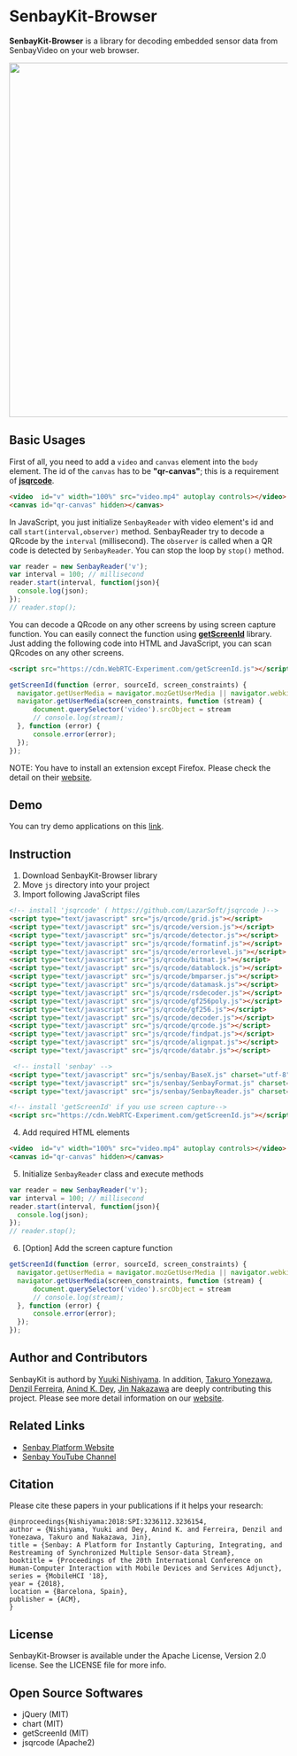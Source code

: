 # SenbayKit-Browser
**SenbayKit-Browser** is a library for decoding embedded sensor data from SenbayVideo on your web browser.


<p align="center">
  <img src="video/demo.gif", width="640">
</p>

## Basic Usages
First of all, you need to add a `video` and `canvas` element into the `body` element.
The id of the `canvas` has to be **"qr-canvas"**; this is a requirement of **[jsqrcode](https://github.com/LazarSoft/jsqrcode)**.

```html
<video  id="v" width="100%" src="video.mp4" autoplay controls></video>
<canvas id="qr-canvas" hidden></canvas>
```

In JavaScript, you just initialize `SenbayReader` with video element's id and call `start(interval,observer)` method. SenbayReader try to decode a QRcode by the `interval` (millisecond). The `observer` is called when a QR code is detected by `SenbayReader`. 
You can stop the loop by `stop()` method.

```JavaScript
var reader = new SenbayReader('v');
var interval = 100; // millisecond
reader.start(interval, function(json){
  console.log(json);
});
// reader.stop();
```

You can decode a QRcode on any other screens by using screen capture function. You can easily connect the function using **[getScreenId](https://github.com/muaz-khan/getScreenId)** library.
Just adding the following code into HTML and JavaScript, you can scan QRcodes on any other screens.

```html
<script src="https://cdn.WebRTC-Experiment.com/getScreenId.js"></script>
```

```JavaScript
getScreenId(function (error, sourceId, screen_constraints) {
  navigator.getUserMedia = navigator.mozGetUserMedia || navigator.webkitGetUserMedia;
  navigator.getUserMedia(screen_constraints, function (stream) {
      document.querySelector('video').srcObject = stream
      // console.log(stream);
  }, function (error) {
      console.error(error);
  });
});
```
NOTE: You have to install an extension except Firefox. Please check the detail on their [website](https://github.com/muaz-khan/getScreenId).

## Demo
You can try demo applications on this [link](https://www.ht.sfc.keio.ac.jp/~tetujin/SenbayKit-Browser/).

## Instruction
1. Download SenbayKit-Browser library
2. Move `js` directory into your project
3. Import following JavaScript files
```html
<!-- install 'jsqrcode' ( https://github.com/LazarSoft/jsqrcode )-->
<script type="text/javascript" src="js/qrcode/grid.js"></script>
<script type="text/javascript" src="js/qrcode/version.js"></script>
<script type="text/javascript" src="js/qrcode/detector.js"></script>
<script type="text/javascript" src="js/qrcode/formatinf.js"></script>
<script type="text/javascript" src="js/qrcode/errorlevel.js"></script>
<script type="text/javascript" src="js/qrcode/bitmat.js"></script>
<script type="text/javascript" src="js/qrcode/datablock.js"></script>
<script type="text/javascript" src="js/qrcode/bmparser.js"></script>
<script type="text/javascript" src="js/qrcode/datamask.js"></script>
<script type="text/javascript" src="js/qrcode/rsdecoder.js"></script>
<script type="text/javascript" src="js/qrcode/gf256poly.js"></script>
<script type="text/javascript" src="js/qrcode/gf256.js"></script>
<script type="text/javascript" src="js/qrcode/decoder.js"></script>
<script type="text/javascript" src="js/qrcode/qrcode.js"></script>
<script type="text/javascript" src="js/qrcode/findpat.js"></script>
<script type="text/javascript" src="js/qrcode/alignpat.js"></script>
<script type="text/javascript" src="js/qrcode/databr.js"></script>

 <!-- install 'senbay' -->
<script type="text/javascript" src="js/senbay/BaseX.js" charset="utf-8"></script>
<script type="text/javascript" src="js/senbay/SenbayFormat.js" charset="utf-8"></script>
<script type="text/javascript" src="js/senbay/SenbayReader.js" charset="utf-8"></script>

<!-- install 'getScreenId' if you use screen capture-->
<script src="https://cdn.WebRTC-Experiment.com/getScreenId.js"></script>
```

4. Add required HTML elements
```html
<video  id="v" width="100%" src="video.mp4" autoplay controls></video>
<canvas id="qr-canvas" hidden></canvas>
```

5. Initialize `SenbayReader` class and execute methods
```JavaScript
var reader = new SenbayReader('v');
var interval = 100; // millisecond
reader.start(interval, function(json){
  console.log(json);
});
// reader.stop();
```

6. [Option] Add the screen capture function
```JavaScript
getScreenId(function (error, sourceId, screen_constraints) {
  navigator.getUserMedia = navigator.mozGetUserMedia || navigator.webkitGetUserMedia;
  navigator.getUserMedia(screen_constraints, function (stream) {
      document.querySelector('video').srcObject = stream
      // console.log(stream);
  }, function (error) {
      console.error(error);
  });
});
```

## Author and Contributors
SenbayKit is authord by [Yuuki Nishiyama](http://www.yuukinishiyama.com). In addition, [Takuro Yonezawa](https://www.ht.sfc.keio.ac.jp/~takuro/), [Denzil Ferreira](http://www.oulu.fi/university/researcher/denzil-ferreira), [Anind K. Dey](http://www.cs.cmu.edu/~anind/), [Jin Nakazawa](https://keio.pure.elsevier.com/ja/persons/jin-nakazawa) are deeply contributing this project. Please see more detail information on our [website](http://www.senbay.info).

## Related Links
* [Senbay Platform Website](http://www.senbay.info)
* [Senbay YouTube Channel](https://www.youtube.com/channel/UCbnQUEc3KpE1M9auxwMh2dA/videos)

## Citation
Please cite these papers in your publications if it helps your research:

```
@inproceedings{Nishiyama:2018:SPI:3236112.3236154,
author = {Nishiyama, Yuuki and Dey, Anind K. and Ferreira, Denzil and Yonezawa, Takuro and Nakazawa, Jin},
title = {Senbay: A Platform for Instantly Capturing, Integrating, and Restreaming of Synchronized Multiple Sensor-data Stream},
booktitle = {Proceedings of the 20th International Conference on Human-Computer Interaction with Mobile Devices and Services Adjunct},
series = {MobileHCI '18},
year = {2018},
location = {Barcelona, Spain},
publisher = {ACM},
}
```

## License
SenbayKit-Browser is available under the Apache License, Version 2.0 license. See the LICENSE file for more info.

## Open Source Softwares
* jQuery (MIT)
* chart (MIT)
* getScreenId (MIT)
* jsqrcode (Apache2)
